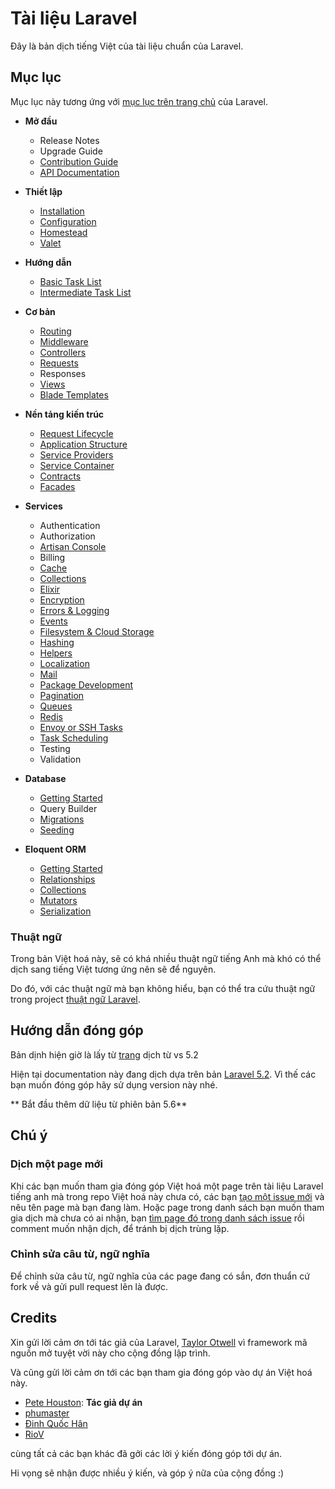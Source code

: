 # Tài liệu Laravel

Đây là bản dịch tiếng Việt của tài liệu chuẩn của Laravel.

## Mục lục

Mục lục này tương ứng với [mục lục trên trang chủ](https://laravel.com/docs) của Laravel.

- **Mở đầu**
  - Release Notes
  - Upgrade Guide
  - [Contribution Guide](./docs/contributions.md)
  - [API Documentation](./docs/documentation.md)

- **Thiết lập**
  - [Installation](./docs/installation.md)
  - [Configuration](./docs/configuration.md)
  - [Homestead](./docs/homestead.md)
  - [Valet](./docs/valet.md)

- **Hướng dẫn**
  - [Basic Task List](./docs/quickstart.md)
  - [Intermediate Task List](./docs/quickstart-intermediate.md)

- **Cơ bản**
  - [Routing](./docs/routing.md)
  - [Middleware](./docs/middleware.md)
  - [Controllers](./docs/controllers.md)
  - [Requests](./docs/requests.md)
  - Responses
  - [Views](./docs/views.md)
  - [Blade Templates](./docs/blade.md)

- **Nền tảng kiến trúc**
  - [Request Lifecycle](./docs/lifecycle.md)
  - [Application Structure](./docs/structure.md)
  - [Service Providers](./docs/providers.md)
  - [Service Container](./docs/container.md)
  - [Contracts](./docs/contracts.md)
  - [Facades](./docs/facades.md)

- **Services**
  - Authentication
  - Authorization
  - [Artisan Console](./docs/artisan.md)
  - Billing
  - [Cache](./docs/cache.md)
  - [Collections](./docs/collections.md)
  - [Elixir](./docs/elixir.md)
  - [Encryption](./docs/encryption.md)
  - [Errors & Logging](./docs/errors.md)
  - [Events](./docs/events.md)
  - [Filesystem & Cloud Storage](./docs/filesystem.md)
  - [Hashing](./docs/hashing.md)
  - [Helpers](./docs/helpers.md)
  - [Localization](./docs/localization.md)
  - [Mail](./docs/mail.md)
  - [Package Development](./docs/packages.md)
  - [Pagination](./docs/pagination.md)
  - [Queues](./docs/queues.md)
  - [Redis](./docs/redis.md)
  - [Envoy or SSH Tasks](./docs/envoy.md)
  - [Task Scheduling](./docs/scheduling.md)
  - Testing
  - Validation

- **Database**
  - [Getting Started](./docs/database.md)
  - Query Builder
  - [Migrations](./docs/migrations.md)
  - [Seeding](./docs/seeding.md)

- **Eloquent ORM**
  - [Getting Started](./docs/eloquent.md)
  - [Relationships](./docs/eloquent-relationships.md)
  - [Collections](./docs/eloquent-collections.md)
  - [Mutators](./docs/eloquent-mutators.md)
  - [Serialization](./docs/eloquent-serialization.md)

### Thuật ngữ

Trong bản Việt hoá này, sẽ có khá nhiều thuật ngữ tiếng Anh mà khó có thể dịch sang tiếng Việt tương ứng nên sẽ để nguyên.

Do đó, với các thuật ngữ mà bạn không hiểu, bạn có thể tra cứu thuật ngữ trong project [thuật ngữ Laravel](https://github.com/petehouston/thuat-ngu-laravel).

## Hướng dẫn đóng góp

Bản dịnh hiện giờ là lấy từ [trang](https://github.com/petehouston/laravel-docs-vn) dịch từ vs 5.2

Hiện tại documentation này đang dịch dựa trên bản [Laravel 5.2](https://github.com/laravel/docs/tree/5.2). Vì thế các bạn muốn đóng góp hãy sử dụng version này nhé.

** Bắt đầu thêm dữ liệu từ phiên bản 5.6**

## Chú ý

### Dịch một page mới

Khi các bạn muốn tham gia đóng góp Việt hoá một page trên tài liệu Laravel tiếng anh mà trong repo Việt hoá này chưa có, các bạn [tạo một issue mới](https://github.com/petehouston/laravel-docs-vn/issues) và nêu tên page mà bạn đang làm. Hoặc page trong danh sách bạn muốn tham gia dịch mà chưa có ai nhận, bạn [tìm page đó trong danh sách issue](https://github.com/petehouston/laravel-docs-vn/issues) rồi comment muốn nhận dịch, để tránh bị dịch trùng lặp.

### Chỉnh sửa câu từ, ngữ nghĩa

Để chỉnh sửa câu từ, ngữ nghĩa của các page đang có sắn, đơn thuẩn cứ fork về và gửi pull request lên là được.

## Credits

Xin gửi lời cảm ơn tới tác giả của Laravel, [Taylor Otwell](https://github.com/taylorotwell) vì framework mã nguồn mở tuyệt vời này cho cộng đồng lập trình.

Và cũng gửi lời cảm ơn tới các bạn tham gia đóng góp vào dự án Việt hoá này.

- [Pete Houston](https://github.com/petehouston): **Tác giả dự án**
- [phumaster](https://github.com/phumaster)
- [Đinh Quốc Hân](https://github.com/dinhquochan)
- [RioV](https://github.com/RioV)

cùng tất cả các bạn khác đã gởi các lời ý kiến đóng góp tới dự án.

Hi vọng sẽ nhận được nhiều ý kiến, và góp ý nữa của cộng đồng :)

